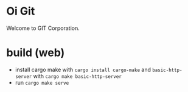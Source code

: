 # Oi Git
Welcome to GIT Corporation. 
# build (web)
- install cargo make with `cargo install cargo-make` and `basic-http-server` with `cargo make basic-http-server`
- run `cargo make serve`
